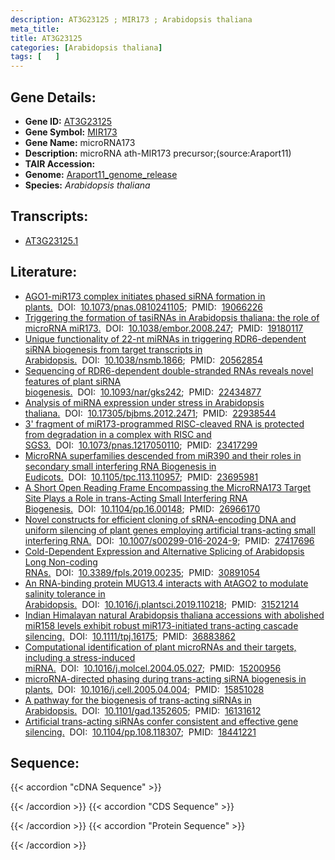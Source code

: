 ```yaml
---
description: AT3G23125 ; MIR173 ; Arabidopsis thaliana
meta_title:
title: AT3G23125
categories: [Arabidopsis thaliana]
tags: [   ]
---
```


## Gene Details:
- **Gene ID:** [AT3G23125](https://www.arabidopsis.org/locus?name=AT3G23125)
- **Gene Symbol:** <u>MIR173</u>
- **Gene Name:** microRNA173
- **Description:**   microRNA ath-MIR173 precursor;(source:Araport11)
- **TAIR Accession:** 
- **Genome:** [Araport11_genome_release](https://www.arabidopsis.org/download/list?dir=Genes%2FAraport11_genome_release)
- **Species:** *Arabidopsis thaliana*

## Transcripts:
   -  [AT3G23125.1](https://www.arabidopsis.org/gene?name=AT3G23125.1)
## Literature:
   - [AGO1-miR173 complex initiates phased siRNA formation in plants.](https://www.doi.org/10.1073/pnas.0810241105)&nbsp;&nbsp;DOI:&nbsp;&nbsp;[10.1073/pnas.0810241105](https://www.doi.org/10.1073/pnas.0810241105);&nbsp;&nbsp;PMID:&nbsp;&nbsp;[19066226](https://pubmed.ncbi.nlm.nih.gov/19066226/)
   - [Triggering the formation of tasiRNAs in Arabidopsis thaliana: the role of  microRNA miR173.](https://www.doi.org/10.1038/embor.2008.247)&nbsp;&nbsp;DOI:&nbsp;&nbsp;[10.1038/embor.2008.247](https://www.doi.org/10.1038/embor.2008.247);&nbsp;&nbsp;PMID:&nbsp;&nbsp;[19180117](https://pubmed.ncbi.nlm.nih.gov/19180117/)
   - [Unique functionality of 22-nt miRNAs in triggering RDR6-dependent siRNA  biogenesis from target transcripts in Arabidopsis.](https://www.doi.org/10.1038/nsmb.1866)&nbsp;&nbsp;DOI:&nbsp;&nbsp;[10.1038/nsmb.1866](https://www.doi.org/10.1038/nsmb.1866);&nbsp;&nbsp;PMID:&nbsp;&nbsp;[20562854](https://pubmed.ncbi.nlm.nih.gov/20562854/)
   - [Sequencing of RDR6-dependent double-stranded RNAs reveals novel features of plant  siRNA biogenesis.](https://www.doi.org/10.1093/nar/gks242)&nbsp;&nbsp;DOI:&nbsp;&nbsp;[10.1093/nar/gks242](https://www.doi.org/10.1093/nar/gks242);&nbsp;&nbsp;PMID:&nbsp;&nbsp;[22434877](https://pubmed.ncbi.nlm.nih.gov/22434877/)
   - [Analysis of miRNA expression under stress in Arabidopsis thaliana.](https://www.doi.org/10.17305/bjbms.2012.2471)&nbsp;&nbsp;DOI:&nbsp;&nbsp;[10.17305/bjbms.2012.2471](https://www.doi.org/10.17305/bjbms.2012.2471);&nbsp;&nbsp;PMID:&nbsp;&nbsp;[22938544](https://pubmed.ncbi.nlm.nih.gov/22938544/)
   - [3&#x27; fragment of miR173-programmed RISC-cleaved RNA is protected from degradation  in a complex with RISC and SGS3.](https://www.doi.org/10.1073/pnas.1217050110)&nbsp;&nbsp;DOI:&nbsp;&nbsp;[10.1073/pnas.1217050110](https://www.doi.org/10.1073/pnas.1217050110);&nbsp;&nbsp;PMID:&nbsp;&nbsp;[23417299](https://pubmed.ncbi.nlm.nih.gov/23417299/)
   - [MicroRNA superfamilies descended from miR390 and their roles in secondary small  interfering RNA Biogenesis in Eudicots.](https://www.doi.org/10.1105/tpc.113.110957)&nbsp;&nbsp;DOI:&nbsp;&nbsp;[10.1105/tpc.113.110957](https://www.doi.org/10.1105/tpc.113.110957);&nbsp;&nbsp;PMID:&nbsp;&nbsp;[23695981](https://pubmed.ncbi.nlm.nih.gov/23695981/)
   - [A Short Open Reading Frame Encompassing the MicroRNA173 Target Site Plays a Role  in trans-Acting Small Interfering RNA Biogenesis.](https://www.doi.org/10.1104/pp.16.00148)&nbsp;&nbsp;DOI:&nbsp;&nbsp;[10.1104/pp.16.00148](https://www.doi.org/10.1104/pp.16.00148);&nbsp;&nbsp;PMID:&nbsp;&nbsp;[26966170](https://pubmed.ncbi.nlm.nih.gov/26966170/)
   - [Novel constructs for efficient cloning of sRNA-encoding DNA and uniform silencing  of plant genes employing artificial trans-acting small interfering RNA.](https://www.doi.org/10.1007/s00299-016-2024-9)&nbsp;&nbsp;DOI:&nbsp;&nbsp;[10.1007/s00299-016-2024-9](https://www.doi.org/10.1007/s00299-016-2024-9);&nbsp;&nbsp;PMID:&nbsp;&nbsp;[27417696](https://pubmed.ncbi.nlm.nih.gov/27417696/)
   - [Cold-Dependent Expression and Alternative Splicing of Arabidopsis Long Non-coding  RNAs.](https://www.doi.org/10.3389/fpls.2019.00235)&nbsp;&nbsp;DOI:&nbsp;&nbsp;[10.3389/fpls.2019.00235](https://www.doi.org/10.3389/fpls.2019.00235);&nbsp;&nbsp;PMID:&nbsp;&nbsp;[30891054](https://pubmed.ncbi.nlm.nih.gov/30891054/)
   - [An RNA-binding protein MUG13.4 interacts with AtAGO2 to modulate salinity  tolerance in Arabidopsis.](https://www.doi.org/10.1016/j.plantsci.2019.110218)&nbsp;&nbsp;DOI:&nbsp;&nbsp;[10.1016/j.plantsci.2019.110218](https://www.doi.org/10.1016/j.plantsci.2019.110218);&nbsp;&nbsp;PMID:&nbsp;&nbsp;[31521214](https://pubmed.ncbi.nlm.nih.gov/31521214/)
   - [Indian Himalayan natural Arabidopsis thaliana accessions with abolished miR158  levels exhibit robust miR173-initiated trans-acting cascade silencing.](https://www.doi.org/10.1111/tpj.16175)&nbsp;&nbsp;DOI:&nbsp;&nbsp;[10.1111/tpj.16175](https://www.doi.org/10.1111/tpj.16175);&nbsp;&nbsp;PMID:&nbsp;&nbsp;[36883862](https://pubmed.ncbi.nlm.nih.gov/36883862/)
   - [Computational identification of plant microRNAs and their targets, including a  stress-induced miRNA.](https://www.doi.org/10.1016/j.molcel.2004.05.027)&nbsp;&nbsp;DOI:&nbsp;&nbsp;[10.1016/j.molcel.2004.05.027](https://www.doi.org/10.1016/j.molcel.2004.05.027);&nbsp;&nbsp;PMID:&nbsp;&nbsp;[15200956](https://pubmed.ncbi.nlm.nih.gov/15200956/)
   - [microRNA-directed phasing during trans-acting siRNA biogenesis in plants.](https://www.doi.org/10.1016/j.cell.2005.04.004)&nbsp;&nbsp;DOI:&nbsp;&nbsp;[10.1016/j.cell.2005.04.004](https://www.doi.org/10.1016/j.cell.2005.04.004);&nbsp;&nbsp;PMID:&nbsp;&nbsp;[15851028](https://pubmed.ncbi.nlm.nih.gov/15851028/)
   - [A pathway for the biogenesis of trans-acting siRNAs in Arabidopsis.](https://www.doi.org/10.1101/gad.1352605)&nbsp;&nbsp;DOI:&nbsp;&nbsp;[10.1101/gad.1352605](https://www.doi.org/10.1101/gad.1352605);&nbsp;&nbsp;PMID:&nbsp;&nbsp;[16131612](https://pubmed.ncbi.nlm.nih.gov/16131612/)
   - [Artificial trans-acting siRNAs confer consistent and effective gene silencing.](https://www.doi.org/10.1104/pp.108.118307)&nbsp;&nbsp;DOI:&nbsp;&nbsp;[10.1104/pp.108.118307](https://www.doi.org/10.1104/pp.108.118307);&nbsp;&nbsp;PMID:&nbsp;&nbsp;[18441221](https://pubmed.ncbi.nlm.nih.gov/18441221/)
## Sequence:
{{< accordion "cDNA Sequence" >}}

{{< /accordion >}}
{{< accordion "CDS Sequence" >}}

{{< /accordion >}}
{{< accordion "Protein Sequence" >}}

{{< /accordion >}}

